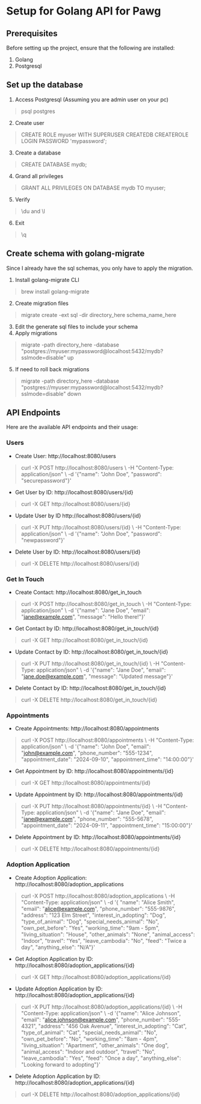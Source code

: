 # Setup for Golang API for Pawg

## Prerequisites

Before setting up the project, ensure that the following are installed:
1. Golang
2. Postgresql

## Set up the database

1. Access Postgresql (Assuming you are admin user on your pc)
> psql postgres
2. Create user
> CREATE ROLE myuser WITH SUPERUSER CREATEDB CREATEROLE LOGIN PASSWORD 'mypassword';
3. Create a database
> CREATE DATABASE mydb;
4. Grand all privileges
> GRANT ALL PRIVILEGES ON DATABASE mydb TO myuser;
5. Verify
> \du and \l
6. Exit
> \q

## Create schema with golang-migrate

Since I already have the sql schemas, you only have to apply the migration.
1. Install golang-migrate CLI
> brew install golang-migrate
2. Create migration files
> migrate create -ext sql -dir directory_here schema_name_here
3. Edit the generate sql files to include your schema
4. Apply migrations
> migrate -path directory_here -database "postgres://myuser:mypassword@localhost:5432/mydb?sslmode=disable" up
5. If need to roll back migrations
> migrate -path directory_here -database "postgres://myuser:mypassword@localhost:5432/mydb?sslmode=disable" down

## API Endpoints

Here are the available API endpoints and their usage:

### Users

- Create User: http://localhost:8080/users
> curl -X POST http://localhost:8080/users \ -H "Content-Type: application/json" \ -d '{"name": "John Doe", "password": "securepassword"}'
- Get User by ID: http://localhost:8080/users/{id}
> curl -X GET http://localhost:8080/users/{id}
- Update User by ID http://localhost:8080/users/{id}
> curl -X PUT http://localhost:8080/users/{id} \ -H "Content-Type: application/json" \ -d '{"name": "John Doe", "password": "newpassword"}'
- Delete User by ID: http://localhost:8080/users/{id}
> curl -X DELETE http://localhost:8080/users/{id}

### Get In Touch

- Create Contact: http://localhost:8080/get_in_touch
> curl -X POST http://localhost:8080/get_in_touch \ -H "Content-Type: application/json" \ -d '{"name": "Jane Doe", "email": "jane@example.com", "message": "Hello there!"}'
- Get Contact by ID: http://localhost:8080/get_in_touch/{id}
> curl -X GET http://localhost:8080/get_in_touch/{id}
- Update Contact by ID: http://localhost:8080/get_in_touch/{id}
> curl -X PUT http://localhost:8080/get_in_touch/{id} \ -H "Content-Type: application/json" \ -d '{"name": "Jane Doe", "email": "jane.doe@example.com", "message": "Updated message"}'
- Delete Contact by ID: http://localhost:8080/get_in_touch/{id}
> curl -X DELETE http://localhost:8080/get_in_touch/{id}

### Appointments

- Create Appointments: http://localhost:8080/appointments
> curl -X POST http://localhost:8080/appointments \ -H "Content-Type: application/json" \ -d '{"name": "John Doe", "email": "john@example.com", "phone_number": "555-1234", "appointment_date": "2024-09-10", "appointment_time": "14:00:00"}'
- Get Appointment by ID: http://localhost:8080/appointments/{id}
> curl -X GET http://localhost:8080/appointments/{id}
- Update Appointment by ID: http://localhost:8080/appointments/{id}
> curl -X PUT http://localhost:8080/appointments/{id} \ -H "Content-Type: application/json" \ -d '{"name": "Jane Doe", "email": "jane@example.com", "phone_number": "555-5678", "appointment_date": "2024-09-11", "appointment_time": "15:00:00"}'
- Delete Appointment by ID: http://localhost:8080/appointments/{id}
> curl -X DELETE http://localhost:8080/appointments/{id}

### Adoption Application

- Create Adoption Application: http://localhost:8080/adoption_applications
> curl -X POST http://localhost:8080/adoption_applications \ -H "Content-Type: application/json" \ -d '{ "name": "Alice Smith", "email": "alice@example.com", "phone_number": "555-9876", "address": "123 Elm Street", "interest_in_adopting": "Dog", "type_of_animal": "Dog", "special_needs_animal": "No", "own_pet_before": "Yes", "working_time": "9am - 5pm", "living_situation": "House", "other_animals": "None", "animal_access": "Indoor", "travel": "Yes", "leave_cambodia": "No", "feed": "Twice a day", "anything_else": "N/A"}'
- Get Adoption Application by ID: http://localhost:8080/adoption_applications/{id}
> curl -X GET http://localhost:8080/adoption_applications/{id}
- Update Adoption Application by ID: http://localhost:8080/adoption_applications/{id}
> curl -X PUT http://localhost:8080/adoption_applications/{id} \ -H "Content-Type: application/json" \ -d '{"name": "Alice Johnson", "email": "alice.johnson@example.com", "phone_number": "555-4321", "address": "456 Oak Avenue", "interest_in_adopting": "Cat", "type_of_animal": "Cat", "special_needs_animal": "No", "own_pet_before": "No", "working_time": "8am - 4pm", "living_situation": "Apartment", "other_animals": "One dog", "animal_access": "Indoor and outdoor", "travel": "No", "leave_cambodia": "Yes", "feed": "Once a day", "anything_else": "Looking forward to adopting"}'
- Delete Adoption Application by ID: http://localhost:8080/adoption_applications/{id}
> curl -X DELETE http://localhost:8080/adoption_applications/{id}
